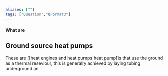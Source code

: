```yaml
---
aliases: [""]
tags: ["Question","QFormat3"]
---
```


#### What are
## Ground source heat pumps

These are [[heat engines and heat pumps|heat pump]]s that use the ground as a thermal reseviour, this is generally achieved by laying tubing underground an
